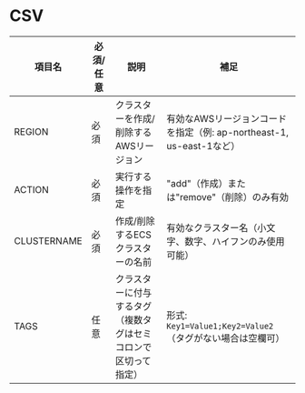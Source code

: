 # CSV  

| 項目名      | 必須/任意 | 説明                                                                 | 補足                                                                 |
|-------------|-----------|----------------------------------------------------------------------|----------------------------------------------------------------------|
| REGION      | 必須      | クラスターを作成/削除するAWSリージョン                               | 有効なAWSリージョンコードを指定（例: ap-northeast-1, us-east-1など） |
| ACTION      | 必須      | 実行する操作を指定                                                   | "add"（作成）または"remove"（削除）のみ有効                          |
| CLUSTERNAME | 必須      | 作成/削除するECSクラスターの名前                                     | 有効なクラスター名（小文字、数字、ハイフンのみ使用可能）             |
| TAGS        | 任意      | クラスターに付与するタグ（複数タグはセミコロンで区切って指定）       | 形式: `Key1=Value1;Key2=Value2`（タグがない場合は空欄可）            |
